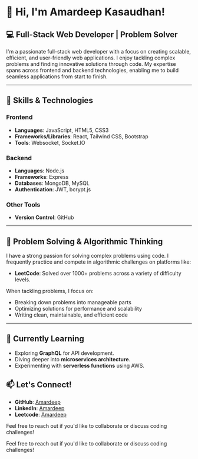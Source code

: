 # 👋 Hi, I'm Amardeep Kasaudhan!

## 💻 Full-Stack Web Developer | Problem Solver

I'm a passionate full-stack web developer with a focus on creating scalable, efficient, and user-friendly web applications. I enjoy tackling complex problems and finding innovative solutions through code. My expertise spans across frontend and backend technologies, enabling me to build seamless applications from start to finish.

---

## 🚀 Skills & Technologies

### **Frontend**
- **Languages**: JavaScript, HTML5, CSS3
- **Frameworks/Libraries**: React, Tailwind CSS, Bootstrap
- **Tools**: Websocket, Socket.IO

### **Backend**
- **Languages**: Node.js
- **Frameworks**: Express
- **Databases**: MongoDB, MySQL
- **Authentication**: JWT, bcrypt.js



### **Other Tools**
- **Version Control**:  GitHub

---

## 🧠 Problem Solving & Algorithmic Thinking

I have a strong passion for solving complex problems using code. I frequently practice and compete in algorithmic challenges on platforms like:

- **LeetCode**: Solved over 1000+ problems across a variety of difficulty levels.

When tackling problems, I focus on:
- Breaking down problems into manageable parts
- Optimizing solutions for performance and scalability
- Writing clean, maintainable, and efficient code

---

## 🌱 Currently Learning
- Exploring **GraphQL** for API development.
- Diving deeper into **microservices architecture**.
- Experimenting with **serverless functions** using AWS.

## 📫 Let's Connect!

- **GitHub**: [Amardeep](https://github.com/Amardeepk2468)
- **LinkedIn**: [Amardeep](https://www.linkedin.com/in/amardeep-kasaudhan-949497224/)
-  **Leetcode**: [Amardeep](https://leetcode.com/u/up_47/)



Feel free to reach out if you'd like to collaborate or discuss coding challenges!

Feel free to reach out if you'd like to collaborate or discuss coding challenges!
